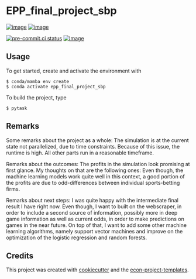 # EPP_final_project_sbp

[![image](https://img.shields.io/github/actions/workflow/status/Fotfake1/epp_final_project_sbp/main.yml?branch=main)](https://github.com/Fotfake1/epp_final_project_sbp/actions?query=branch%3Amain) [![image](https://codecov.io/gh/Fotfake1/epp_final_project_sbp/branch/main/graph/badge.svg)](https://codecov.io/gh/Fotfake1/epp_final_project_sbp)

[![pre-commit.ci status](https://results.pre-commit.ci/badge/github/Fotfake1/epp_final_project_sbp/main.svg)](https://results.pre-commit.ci/latest/github/Fotfake1/epp_final_project_sbp/main)
[![image](https://img.shields.io/badge/code%20style-black-000000.svg)](https://github.com/psf/black)

## Usage

To get started, create and activate the environment with

```console
$ conda/mamba env create
$ conda activate epp_final_project_sbp
```

To build the project, type

```console
$ pytask
```

## Remarks
Some remarks about the project as a whole: 
The simulation is at the current state not parallelized, due to time constraints. Because of this issue, the runtime is high. All other parts run in a reasonable timeframe. 

Remarks about the outcomes: 
The profits in the simulation look promising at first glance. My thoughts on that are the following ones: Even though, the machine learning models work quite well in this context, a good portion of the profits are due to odd-differences between individual sports-betting firms. 

Remarks about next steps: 
I was quite happy with the intermediate final result I have right now. Even though, I want to built on the webscraper, in order to include a second source of information, possibly more in deep game information as well as current odds, in order to make predictions on games in the near future. On top of that, I want to add some other machine learning algorithms, namely support vector machines and improve on the optimization of the logistic regression and random forests. 


## Credits

This project was created with [cookiecutter](https://github.com/audreyr/cookiecutter)
and the
[econ-project-templates](https://github.com/OpenSourceEconomics/econ-project-templates).
